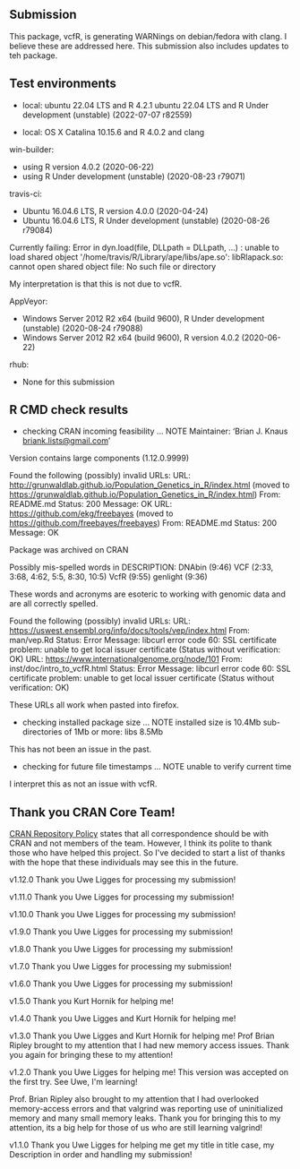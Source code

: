 
## Submission

This package, vcfR, is generating WARNings on debian/fedora with clang. I believe these are addressed here. This submission also includes updates to teh package.

## Test environments

* local:
ubuntu 22.04 LTS and R 4.2.1
ubuntu 22.04 LTS and R Under development (unstable) (2022-07-07 r82559)

* local:
OS X Catalina 10.15.6 and R 4.0.2 and clang

win-builder:
* using R version 4.0.2 (2020-06-22)
* using R Under development (unstable) (2020-08-23 r79071)

travis-ci:
* Ubuntu 16.04.6 LTS, R version 4.0.0 (2020-04-24)
* Ubuntu 16.04.6 LTS, R Under development (unstable) (2020-08-26 r79084)

Currently failing:
Error in dyn.load(file, DLLpath = DLLpath, ...) : 
  unable to load shared object '/home/travis/R/Library/ape/libs/ape.so':
  libRlapack.so: cannot open shared object file: No such file or directory

My interpretation is that this is not due to vcfR.

AppVeyor:
* Windows Server 2012 R2 x64 (build 9600), R Under development (unstable) (2020-08-24 r79088)
* Windows Server 2012 R2 x64 (build 9600), R version 4.0.2 (2020-06-22)

rhub:
* None for this submission


## R CMD check results


* checking CRAN incoming feasibility ... NOTE
Maintainer: ‘Brian J. Knaus <briank.lists@gmail.com>’

Version contains large components (1.12.0.9999)

Found the following (possibly) invalid URLs:
  URL: http://grunwaldlab.github.io/Population_Genetics_in_R/index.html (moved to https://grunwaldlab.github.io/Population_Genetics_in_R/index.html)
    From: README.md
    Status: 200
    Message: OK
  URL: https://github.com/ekg/freebayes (moved to https://github.com/freebayes/freebayes)
    From: README.md
    Status: 200
    Message: OK










Package was archived on CRAN

Possibly mis-spelled words in DESCRIPTION:
  DNAbin (9:46)
  VCF (2:33, 3:68, 4:62, 5:5, 8:30, 10:5)
  VcfR (9:55)
  genlight (9:36)

These words and acronyms are esoteric to working with genomic data and are all correctly spelled.

Found the following (possibly) invalid URLs:
  URL: https://uswest.ensembl.org/info/docs/tools/vep/index.html
    From: man/vep.Rd
    Status: Error
    Message: libcurl error code 60:
      	SSL certificate problem: unable to get local issuer certificate
      	(Status without verification: OK)
  URL: https://www.internationalgenome.org/node/101
    From: inst/doc/intro_to_vcfR.html
    Status: Error
    Message: libcurl error code 60:
      	SSL certificate problem: unable to get local issuer certificate
      	(Status without verification: OK)

These URLs all work when pasted into firefox.


* checking installed package size ... NOTE
  installed size is 10.4Mb
  sub-directories of 1Mb or more:
    libs   8.5Mb

This has not been an issue in the past.


* checking for future file timestamps ... NOTE
unable to verify current time

I interpret this as not an issue with vcfR.


## Thank you CRAN Core Team!

[CRAN Repository Policy](https://cran.r-project.org/web/packages/policies.html) states that all correspondence should be with CRAN and not members of the team.
However, I think its polite to thank those who have helped this project.
So I've decided to start a list of thanks with the hope that these individuals may see this in the future.

v1.12.0 Thank you Uwe Ligges for processing my submission!

v1.11.0 Thank you Uwe Ligges for processing my submission!

v1.10.0 Thank you Uwe Ligges for processing my submission!

v1.9.0 Thank you Uwe Ligges for processing my submission!

v1.8.0 Thank you Uwe Ligges for processing my submission!

v1.7.0 Thank you Uwe Ligges for processing my submission!

v1.6.0 Thank you Uwe Ligges for processing my submission!

v1.5.0 Thank you Kurt Hornik for helping me!

v1.4.0 Thank you Uwe Ligges and Kurt Hornik for helping me!

v1.3.0 Thank you Uwe Ligges and Kurt Hornik for helping me!
Prof Brian Ripley brought to my attention that I had new memory access issues.
Thank you again for bringing these to my attention!

v1.2.0 Thank you Uwe Ligges for helping me!
This version was accepted on the first try.
See Uwe, I'm learning!

Prof. Brian Ripley also brought to my attention that I had overlooked memory-access errors and that valgrind was reporting use of uninitialized memory and many small memory leaks.
Thank you for bringing this to my attention, its a big help for those of us who are still learning valgrind!

v1.1.0 Thank you Uwe Ligges for helping me get my title in title case, my Description in order and handling my submission!

